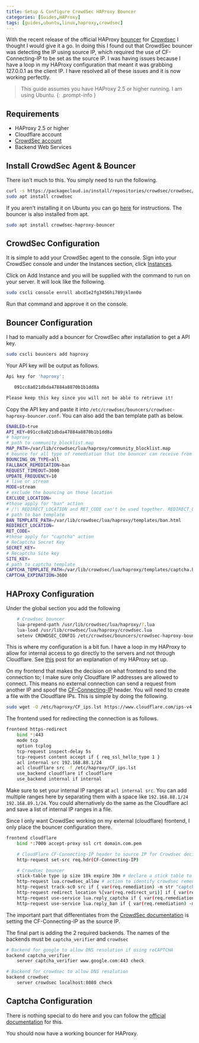 ```yaml
---
title: Setup & Configure CrowdSec HAProxy Bouncer
categories: [Guides,HAProxy]
tags: [guides,ubuntu,linux,haproxy,crowdsec]
---
```


With the recent release of the official HAProxy [bouncer](https://doc.crowdsec.net/docs/next/bouncers/haproxy) for [Crowdsec](https://www.crowdsec.net/) I thought I would give it a go. In doing this I found out that CrowdSec bouncer was detecting the IP using source IP, which required the use of CF-Connecting-IP to be set as the source IP. I was having issues because I have a loop in my HAProxy configuration that meant it was grabbing 127.0.0.1 as the client IP. I have resolved all of these issues and it is now working perfectly.

> This guide assumes you have HAProxy 2.5 or higher running. I am using Ubuntu.
{: .prompt-info }

## Requirements

- HAProxy 2.5 or higher
- Cloudflare account
- [CrowdSec account](https://app.crowdsec.net/signup)
- Backend Web Services

## Install CrowdSec Agent & Bouncer

There isn't much to this. You simply need to run the following.

```bash
curl -s https://packagecloud.io/install/repositories/crowdsec/crowdsec/script.deb.sh | sudo bash
sudo apt install crowdsec
```

If you aren't installing it on Ubuntu you can go [here](https://www.crowdsec.net/product/agent) for instructions.
The bouncer is also installed from apt.

```bash
sudo apt install crowdsec-haproxy-bouncer
```

## CrowdSec Configuration

It is simple to add your CrowdSec agent to the console. Sign into your CrowdSec console and under the Instances section, click [Instances](https://app.crowdsec.net/instances).

Click on Add Instance and you will be supplied with the command to run on your server. It will look like the following.

```bash
sudo cscli console enroll abcd1e2fg3456hi789jklmn0o
```

Run that command and approve it on the console.

## Bouncer Configuration

I had to manually add a bouncer for CrowdSec after installation to get a API key.

```bash
sudo cscli bouncers add haproxy
```

Your API key will be output as follows.

```bash
Api key for 'haproxy':

   091cc8a021dbda47884a8870b1b1dd8a

Please keep this key since you will not be able to retrieve it!
```

Copy the API key and paste it into ```/etc/crowdsec/bouncers/crowdsec-haproxy-bouncer.conf```.
You can also add the ban template path as below.

```bash
ENABLED=true
API_KEY=091cc8a021dbda47884a8870b1b1dd8a
# haproxy
# path to community_blocklist.map
MAP_PATH=/var/lib/crowdsec/lua/haproxy/community_blocklist.map
# bounce for all type of remediation that the bouncer can receive from the local API
BOUNCING_ON_TYPE=all
FALLBACK_REMEDIATION=ban
REQUEST_TIMEOUT=3000
UPDATE_FREQUENCY=10
# live or stream
MODE=stream
# exclude the bouncing on those location
EXCLUDE_LOCATION=
#those apply for "ban" action
# /!\ REDIRECT_LOCATION and RET_CODE can't be used together. REDIRECT_LOCATION take priority over RET_CODE
# path to ban template
BAN_TEMPLATE_PATH=/var/lib/crowdsec/lua/haproxy/templates/ban.html
REDIRECT_LOCATION=
RET_CODE=
#those apply for "captcha" action
# ReCaptcha Secret Key
SECRET_KEY=
# Recaptcha Site key
SITE_KEY=
# path to captcha template
CAPTCHA_TEMPLATE_PATH=/var/lib/crowdsec/lua/haproxy/templates/captcha.html
CAPTCHA_EXPIRATION=3600
```

## HAProxy Configuration

Under the global section you add the following

```bash
    # Crowdsec bouncer
    lua-prepend-path /usr/lib/crowdsec/lua/haproxy/?.lua
    lua-load /usr/lib/crowdsec/lua/haproxy/crowdsec.lua
    setenv CROWDSEC_CONFIG /etc/crowdsec/bouncers/crowdsec-haproxy-bouncer.conf
```

This is where my configuration is a bit fun. I have a loop in my HAProxy to allow for internal access to go directly to the servers and not through Cloudflare. See [this](https://ciphermenial.github.io/posts/my-haproxy-config/) post for an explanation of my HAProxy set up.

On my frontend that makes the decision on what frontend to send the connection to; I make sure only Cloudflare IP addresses are allowed to connect. This means no external connection can send a request from another IP and spoof the [CF-Connecting-IP](https://developers.cloudflare.com/fundamentals/get-started/reference/http-request-headers/#cf-connecting-ip) header.
You will need to create a file with the Cloudflare IPs. This is simple by doing the following.

```bash
sudo wget -O /etc/haproxy/CF_ips.lst https://www.cloudflare.com/ips-v4
```

The frontend used for redirecting the connection is as follows.

```bash
frontend https-redirect
    bind *:443
    mode tcp
    option tcplog
    tcp-request inspect-delay 5s
    tcp-request content accept if { req_ssl_hello_type 1 }
    acl internal src 192.168.88.1/24
    acl cloudflare src -f /etc/haproxy/CF_ips.lst
    use_backend cloudflare if cloudflare
    use_backend internal if internal
```

Make sure to set your internal IP ranges at `acl internal src`. You can add multiple ranges here by separating them with a space like `192.168.88.1/24 192.168.89.1/24`. You could alternatively do the same as the Cloudflare acl and save a list of internal IP ranges in a file.

Since I only want CrowdSec working on my external (cloudflare) frontend, I only place the bouncer configuration there.

```bash
frontend cloudflare
    bind *:7000 accept-proxy ssl crt domain.com.pem

    # CloudFlare CF-Connecting-IP header to source IP for Crowdsec decisions
    http-request set-src req.hdr(CF-Connecting-IP)

    # Crowdsec bouncer
    stick-table type ip size 10k expire 30m # declare a stick table to cache captcha verifications
    http-request lua.crowdsec_allow # action to identify crowdsec remediation
    http-request track-sc0 src if { var(req.remediation) -m str "captcha-allow" } # cache captcha allow decision
    http-request redirect location %[var(req.redirect_uri)] if { var(req.remediation) -m str "captcha-allow" } # redirect to initial url
    http-request use-service lua.reply_captcha if { var(req.remediation) -m str "captcha" } # serve captcha template if remediation is captcha
    http-request use-service lua.reply_ban if { var(req.remediation) -m str "ban" } # serve ban template if remediation is ban
```

The important part that differentiates from the [CrowdSec documentation](https://doc.crowdsec.net/docs/next/bouncers/haproxy) is setting the CF-Connecting-IP as the source IP.

The final part is adding the 2 required backends. The names of the backends must be `captcha_verifier` and `crowdsec`

```bash
# Backend for google to allow DNS resolution if using reCAPTCHA
backend captcha_verifier
    server captcha_verifier www.google.com:443 check

# Backend for crowdsec to allow DNS resolution
backend crowdsec
    server crowdsec localhost:8080 check
```

## Captcha Configuration

There is nothing special to do here and you can follow the [official documentation](https://doc.crowdsec.net/docs/next/bouncers/haproxy#setup-captcha) for this.

You should now have a working bouncer for HAProxy.
